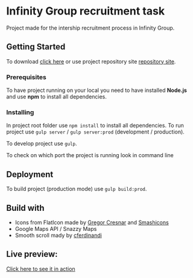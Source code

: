 # Infinity Group recruitment task
Project made for the intership recruitment process in Infinity Group.

## Getting Started
To download [click here](https://gitlab.com/xcanndy/recruitment-task_infinity-group/-/archive/master/recruitment-task_infinity-group-master.zip) or use project repository site [repository site](https://gitlab.com/xcanndy/recruitment-task_infinity-group).

### Prerequisites
To have project running on your local you need to have installed **Node.js** and use **npm** to install all dependencies.

### Installing
In project root folder use `npm install` to install all dependencies.
To run project use `gulp server` / `gulp server:prod` (development / production).

To develop project use `gulp`.

To check on which port the project is running look in command line

## Deployment
To build project (production mode) use `gulp build:prod`.

## Build with
- Icons from FlatIcon made by [Gregor Cresnar](https://www.flaticon.com/authors/gregor-cresnar) and [Smashicons](https://www.flaticon.com/authors/smashicons)
- Google Maps API / Snazzy Maps
- Smooth scroll mady by [cferdinandi](https://github.com/cferdinandi/smooth-scroll)

## Live preview: 
[Click here to see it in action](https://xcanndy.gitlab.io/recruitment-task_infinity-group/)

